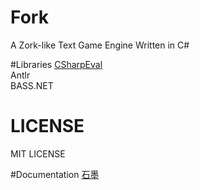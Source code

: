 # Fork
A Zork-like Text Game Engine Written in C#

#Libraries
[CSharpEval](https://github.com/RupertAvery/csharpeval)  
Antlr  
BASS.NET

# LICENSE
MIT LICENSE

#Documentation
[石墨](https://shimo.im/doc/KSsOFvsgNJ0mM3Gq)
